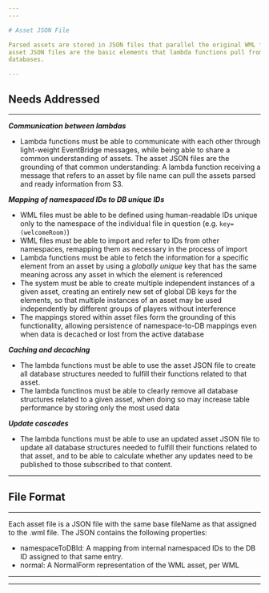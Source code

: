 ```yaml
---
---

# Asset JSON File

Parsed assets are stored in JSON files that parallel the original WML files from which they are derived.  These
asset JSON files are the basic elements that lambda functions pull from in order to populate their respective
databases.

---
```


## Needs Addressed

---

***Communication between lambdas***
- Lambda functions must be able to communicate with each other through light-weight EventBridge messages,
while being able to share a common understanding of assets.  The asset JSON files are the grounding of that
common understanding:  A lambda function receiving a message that refers to an asset by file name can pull
the assets parsed and ready information from S3.

***Mapping of namespaced IDs to DB unique IDs***
- WML files must be able to be defined using human-readable IDs unique only to the namespace of the
individual file in question (e.g. `key=(welcomeRoom)`)
- WML files must be able to import and refer to IDs from other namespaces, remapping them as necessary
in the process of import
- Lambda functions must be able to fetch the information for a specific element from an asset by
using a *globally unique* key that has the same meaning across any asset in which the element is
referenced
- The system must be able to create multiple independent instances of a given asset, creating an entirely
new set of global DB keys for the elements, so that multiple instances of an asset may be used independently
by different groups of players without interference
- The mappings stored within asset files form the grounding of this functionality, allowing persistence
of namespace-to-DB mappings even when data is decached or lost from the active database

***Caching and decaching***
- The lambda functions must be able to use the asset JSON file to create all database structures needed
to fulfill their functions related to that asset.
- The lambda functinos must be able to clearly remove all database structures related to a given asset,
when doing so may increase table performance by storing only the most used data

***Update cascades***
- The lambda functions must be able to use an updated asset JSON file to update all database structures
needed to fulfill their functions related to that asset, and to be able to calculate whether any updates
need to be published to those subscribed to that content.

---

## File Format

---

Each asset file is a JSON file with the same base fileName as that assigned to the .wml file.  The JSON
contains the following properties:
- namespaceToDBId:  A mapping from internal namespaced IDs to the DB ID assigned to that same entry.
- normal: A NormalForm representation of the WML asset, per WML

---
---